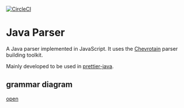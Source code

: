 [![CircleCI](https://circleci.com/gh/bd82/java-parser.svg?style=svg)](https://circleci.com/gh/bd82/java-parser)

# Java Parser

A Java parser implemented in JavaScript.
It uses the [Chevrotain](https://github.com/SAP/chevrotain) parser building toolkit.

Mainly developed to be used in [prettier-java](https://github.com/thorbenvh8/prettier-java).

## grammar diagram

[open](https://bd82.github.io/java-parser/diagrams.html)
